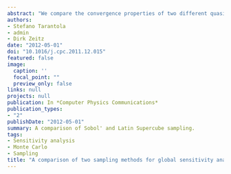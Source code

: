 ```yaml
---
abstract: "We compare the convergence properties of two different quasi-random sampling designs – Sobolʼs quasi-Monte Carlo, and Latin supercube sampling in variance-based global sensitivity analysis. We use the non-monotonic V-function of Sobolʼ as base case-study, and compare the performance of both sampling strategies at increasing sample size and dimensionality against analytical values. The results indicate that in almost all cases investigated here, the Sobolʼ design performs better. This, coupled with the fact that effective Latin supercube sampling requires a priori knowledge of the interaction properties of the function, leads us to recommend Sobolʼ sampling in most practical cases."
authors:
- Stefano Tarantola
- admin
- Dirk Zeitz
date: "2012-05-01"
doi: "10.1016/j.cpc.2011.12.015"
featured: false
image:
  caption: ''
  focal_point: ""
  preview_only: false
links: null
projects: null
publication: In *Computer Physics Communications*
publication_types:
- "2"
publishDate: "2012-05-01"
summary: A comparison of Sobol' and Latin Supercube sampling.
tags:
- Sensitivity analysis
- Monte Carlo
- Sampling
title: "A comparison of two sampling methods for global sensitivity analysis"
---
```



